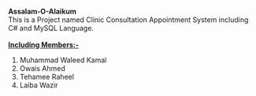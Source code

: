 **Assalam-O-Alaikum**
<br>This is a Project named Clinic Consultation Appointment System including C# and MySQL Language.<br>
**<br><u>Including Members:-</u>**
1) Muhammad Waleed Kamal<br>
2) Owais Ahmed<br>
3) Tehamee Raheel<br>
4) Laiba Wazir<br>
